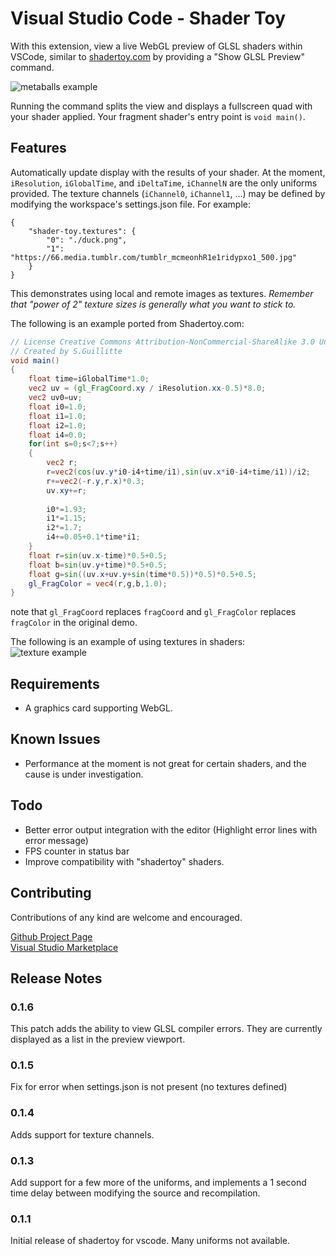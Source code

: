 # Visual Studio Code - Shader Toy

With this extension, view a live WebGL preview of GLSL shaders within VSCode, similar to [shadertoy.com](https://www.shadertoy.com/) by providing a "Show GLSL Preview" command.

![metaballs example](https://raw.githubusercontent.com/stevensona/shader-toy/master/images/example.png)

 Running the command splits the view and displays a fullscreen quad with your shader applied. Your fragment shader's entry point is ```void main()```. 

## Features

Automatically update display with the results of your shader. At the moment, ```iResolution```, ```iGlobalTime```, and ```iDeltaTime```, ```iChannelN``` are the only uniforms provided. The texture channels (```iChannel0```, ```iChannel1```, ...) may be defined by modifying the workspace's settings.json file. For example:  
```
{
    "shader-toy.textures": {
        "0": "./duck.png",
        "1": "https://66.media.tumblr.com/tumblr_mcmeonhR1e1ridypxo1_500.jpg"
    }
}
```
This demonstrates using local and remote images as textures. *Remember that "power of 2" texture sizes is generally what you want to stick to.*

The following is an example ported from Shadertoy.com:
```glsl
// License Creative Commons Attribution-NonCommercial-ShareAlike 3.0 Unported License.
// Created by S.Guillitte 
void main()
{
	float time=iGlobalTime*1.0;
	vec2 uv = (gl_FragCoord.xy / iResolution.xx-0.5)*8.0;
    vec2 uv0=uv;
	float i0=1.0;
	float i1=1.0;
	float i2=1.0;
	float i4=0.0;
	for(int s=0;s<7;s++)
	{
		vec2 r;
		r=vec2(cos(uv.y*i0-i4+time/i1),sin(uv.x*i0-i4+time/i1))/i2;
        r+=vec2(-r.y,r.x)*0.3;
		uv.xy+=r;
        
		i0*=1.93;
		i1*=1.15;
		i2*=1.7;
		i4+=0.05+0.1*time*i1;
	}
    float r=sin(uv.x-time)*0.5+0.5;
    float b=sin(uv.y+time)*0.5+0.5;
    float g=sin((uv.x+uv.y+sin(time*0.5))*0.5)*0.5+0.5;
	gl_FragColor = vec4(r,g,b,1.0);
}
```

note that ```gl_FragCoord``` replaces ```fragCoord``` and ```gl_FragColor``` replaces ```fragColor``` in the original demo.

The following is an example of using textures in shaders:  
![texture example](https://raw.githubusercontent.com/stevensona/shader-toy/master/images/example2.png)

## Requirements

* A graphics card supporting WebGL.

## Known Issues

* Performance at the moment is not great for certain shaders, and the cause is under investigation.

## Todo

* Better error output integration with the editor (Highlight error lines with error message)
* FPS counter in status bar
* Improve compatibility with "shadertoy" shaders.

## Contributing

Contributions of any kind are welcome and encouraged. 

[Github Project Page](https://github.com/stevensona/shader-toy)  
[Visual Studio Marketplace](https://marketplace.visualstudio.com/items?itemName=stevensona.shader-toy)

## Release Notes

### 0.1.6

This patch adds the ability to view GLSL compiler errors. They are currently displayed as a list in the preview viewport.

### 0.1.5

Fix for error when settings.json is not present (no textures defined)

### 0.1.4

Adds support for texture channels.

### 0.1.3

Add support for a few more of the uniforms, and implements a 1 second time delay between modifying the source and recompilation. 

### 0.1.1

Initial release of shadertoy for vscode. Many uniforms not available.
